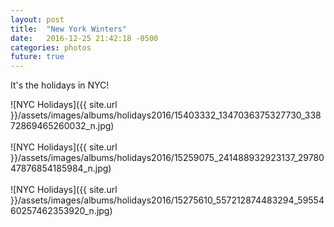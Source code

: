 ```yaml
---
layout: post
title:  "New York Winters"
date:   2016-12-25 21:42:18 -0500
categories: photos
future: true
---
```


It's the holidays in NYC!

![NYC Holidays]({{ site.url }}/assets/images/albums/holidays2016/15403332_1347036375327730_33872869465260032_n.jpg)
<br/><br/>
![NYC Holidays]({{ site.url }}/assets/images/albums/holidays2016/15259075_241488932923137_2978047876854185984_n.jpg)
<br/><br/>
![NYC Holidays]({{ site.url }}/assets/images/albums/holidays2016/15275610_557212874483294_5955460257462353920_n.jpg)
